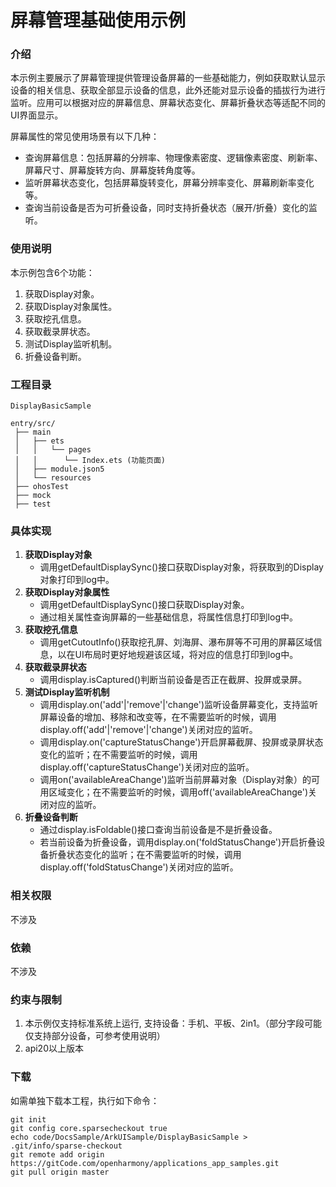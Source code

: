 # 屏幕管理基础使用示例

### 介绍

本示例主要展示了屏幕管理提供管理设备屏幕的一些基础能力，例如获取默认显示设备的相关信息、获取全部显示设备的信息，此外还能对显示设备的插拔行为进行监听。应用可以根据对应的屏幕信息、屏幕状态变化、屏幕折叠状态等适配不同的UI界面显示。

屏幕属性的常见使用场景有以下几种：

- 查询屏幕信息：包括屏幕的分辨率、物理像素密度、逻辑像素密度、刷新率、屏幕尺寸、屏幕旋转方向、屏幕旋转角度等。
- 监听屏幕状态变化，包括屏幕旋转变化，屏幕分辨率变化、屏幕刷新率变化等。
- 查询当前设备是否为可折叠设备，同时支持折叠状态（展开/折叠）变化的监听。

### 使用说明

本示例包含6个功能：
1. 获取Display对象。
2. 获取Display对象属性。
3. 获取挖孔信息。
4. 获取截录屏状态。
5. 测试Display监听机制。
6. 折叠设备判断。

### 工程目录

```
DisplayBasicSample

entry/src/
 ├── main
 │   ├── ets
 │   │   └── pages
 │   │      └── Index.ets (功能页面)
 │   ├── module.json5
 │   └── resources
 ├── ohosTest
 ├── mock
 ├── test
```

### 具体实现

1. **获取Display对象**
   - 调用getDefaultDisplaySync()接口获取Display对象，将获取到的Display对象打印到log中。
2. **获取Display对象属性**
   - 调用getDefaultDisplaySync()接口获取Display对象。
   - 通过相关属性查询屏幕的一些基础信息，将属性信息打印到log中。
3. **获取挖孔信息**
   - 调用getCutoutInfo()获取挖孔屏、刘海屏、瀑布屏等不可用的屏幕区域信息，以在UI布局时更好地规避该区域，将对应的信息打印到log中。
4. **获取截录屏状态**
   - 调用display.isCaptured()判断当前设备是否正在截屏、投屏或录屏。
5. **测试Display监听机制**
   - 调用display.on('add'|'remove'|'change')监听设备屏幕变化，支持监听屏幕设备的增加、移除和改变等，在不需要监听的时候，调用display.off('add'|'remove'|'change')关闭对应的监听。
   - 调用display.on('captureStatusChange')开启屏幕截屏、投屏或录屏状态变化的监听；在不需要监听的时候，调用display.off('captureStatusChange')关闭对应的监听。
   - 调用on('availableAreaChange')监听当前屏幕对象（Display对象）的可用区域变化；在不需要监听的时候，调用off('availableAreaChange')关闭对应的监听。
6. **折叠设备判断**
   - 通过display.isFoldable()接口查询当前设备是不是折叠设备。
   - 若当前设备为折叠设备，调用display.on('foldStatusChange')开启折叠设备折叠状态变化的监听；在不需要监听的时候，调用display.off('foldStatusChange')关闭对应的监听。

### 相关权限

不涉及

### 依赖

不涉及

### 约束与限制

1. 本示例仅支持标准系统上运行, 支持设备：手机、平板、2in1。（部分字段可能仅支持部分设备，可参考使用说明）
2. api20以上版本

### 下载

如需单独下载本工程，执行如下命令：

````
git init
git config core.sparsecheckout true
echo code/DocsSample/ArkUISample/DisplayBasicSample > .git/info/sparse-checkout
git remote add origin https://gitCode.com/openharmony/applications_app_samples.git
git pull origin master
````